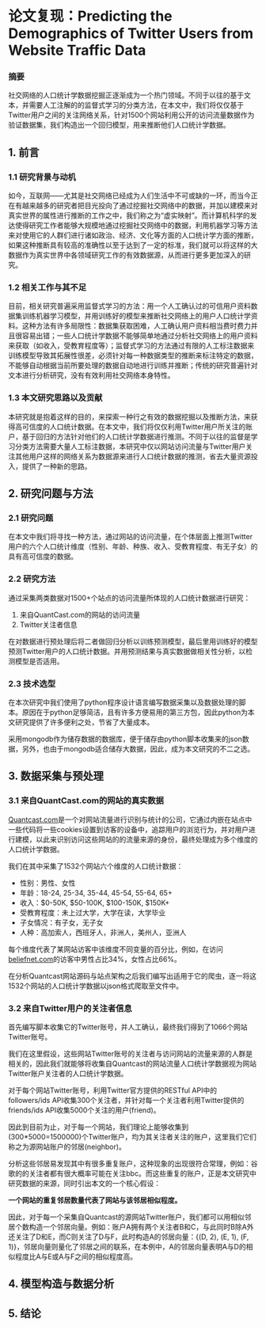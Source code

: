 #  论文复现：Predicting the Demographics of Twitter Users from Website Traffic Data

### 摘要

社交网络的人口统计学数据挖掘正逐渐成为一个热门领域。不同于以往的基于文本，并需要人工注解的的监督式学习的分类方法，在本文中，我们将仅仅基于Twitter用户之间的关注网络关系，针对1500个网站利用公开的访问流量数据作为验证数据集，我们构造出一个回归模型，用来推断他们人口统计学数据。

## 1. 前言

### 1.1 研究背景与动机 

如今，互联网——尤其是社交网络已经成为人们生活中不可或缺的一环，而当今正在有越来越多的研究者把目光投向了通过挖掘社交网络中的数据，并加以建模来对真实世界的属性进行推断的工作之中，我们称之为“虚实映射”。而计算机科学的发达使得研究工作者能够大规模地通过挖掘社交网络中的数据，利用机器学习等方法来对使用它的人群们进行诸如政治、经济、文化等方面的人口统计学方面的推断，如果这种推断具有较高的准确性以至于达到了一定的标准，我们就可以将这样的大数据作为真实世界中各领域研究工作的有效数据源，从而进行更多更加深入的研究。

### 1.2 相关工作与其不足

目前，相关研究普遍采用监督式学习的方法：用一个人工确认过的可信用户资料数据集训练机器学习模型，并用训练好的模型来推断社交网络上的用户人口统计学资料。这种方法有许多局限性：数据集获取困难，人工确认用户资料相当费时费力并且很容易出错；一些人口统计学数据不能够简单地通过分析社交网络上的用户资料来获取（如收入，受教育程度等）；监督式学习的方法通过有限的人工标注数据来训练模型导致其拓展性很差，必须针对每一种数据类型的推断来标注特定的数据，不能够自动根据当前所要处理的数据自动地进行训练并推断；传统的研究普遍针对文本进行分析研究，没有有效利用社交网络本身特性。

### 1.3 本文研究思路以及贡献

本研究就是抱着这样的目的，来探索一种行之有效的数据挖掘以及推断方法，来获得高可信度的人口统计数据。在本文中，我们将仅仅利用Twitter用户所关注的账户，基于回归的方法针对他们的人口统计学数据进行推测。不同于以往的监督是学习分类方法需要大量人工标注数据，本研究中仅以网站访问流量与Twitter用户关注其他用户这样的网络关系为数据源来进行人口统计数据的推测，省去大量资源投入，提供了一种新的思路。

## 2. 研究问题与方法

### 2.1 研究问题

在本文中我们将寻找一种方法，通过网站的访问流量，在个体层面上推测Twitter用户的六个人口统计维度（性别、年龄、种族、收入、受教育程度、有无子女）的具有高可信度的数据。

### 2.2 研究方法

通过采集两类数据对1500+个站点的访问流量所体现的人口统计数据进行研究：

1. 来自QuantCast.com的网站的访问流量
2. Twitter关注者信息

在对数据进行预处理后将二者做回归分析以训练预测模型，最后里用训练好的模型预测Twitter用户的人口统计数据。并用预测结果与真实数据做相关性分析，以检测模型是否适用。

### 2.3 技术选型

在本次研究中我们使用了python程序设计语言编写数据采集以及数据处理的脚本。原因在于python足够简洁，且有许多方便易用的第三方包，因此python为本文研究提供了许多便利之处，节省了大量成本。

采用mongodb作为储存数据的数据库，便于储存由python脚本收集来的json数据，另外，也由于mongodb适合储存大数据，因此，成为本文研究的不二之选。

## 3. 数据采集与预处理

### 3.1 来自QuantCast.com的网站的真实数据 

[Quantcast.com](Quantcast.com)是一个对网站流量进行识别与统计的公司，它通过内嵌在站点中一些代码将一些cookies设置到访客的设备中，追踪用户的浏览行为，并对用户进行建模，以此来识别访问这些网站的的流量来源的身份，最终处理成为多个维度的人口统计学数据。

我们在其中采集了1532个网站六个维度的人口统计数据：

+ 性别：男性、女性
+ 年龄：18-24, 25-34, 35-44, 45-54, 55-64, 65+
+ 收入：\$0-50K, \$50-100K, \$100-150K, \$150K+
+ 受教育程度：未上过大学，大学在读，大学毕业
+ 子女情况：有子女，无子女
+ 人种：高加索人，西班牙人，非洲人，美州人，亚洲人

每个维度代表了某网站访客中该维度不同变量的百分比，例如，在访问[beliefnet.com](beliefnet.com)的访客中男性占比34%，女性占比66%。

在分析Quantcast网站源码与站点架构之后我们编写出适用于它的爬虫，逐一将这1532个网站的人口统计学数据以json格式爬取至文件中。

### 3.2 来自Twitter用户的关注者信息

首先编写脚本收集它的Twitter账号，并人工确认，最终我们得到了1066个网站Twitter账号。

我们在这里假设，这些网站Twitter账号的关注者与访问网站的流量来源的人群是相关的，因此我们就能够将收集自Quantcast的网站流量人口统计学数据视为网站Twitter账户关注者的人口统计学数据。

对于每个网站Twitter账号，利用Twitter官方提供的RESTful API中的followers/ids API收集300个关注者，并针对每一个关注者利用Twitter提供的friends/ids API收集5000个关注的用户(friend)。

因此到目前为止，对于每一个网站，我们理论上能够收集到(300*5000=1500000)个Twitter账户，均为其关注者关注的账户，这里我们它们称之为源网站账户的邻居(neighbor)。

分析这些邻居易发现其中有很多重复账户，这种现象的出现很符合常理，例如：谷歌的的关注者都有很大概率可能在关注bbc。而这些重复的账户，正是本文研究中研究数据的来源，同时引出本文的一个核心假设：

​	**一个网站的重复邻居数量代表了网站与该邻居相似程度。**

因此，对于每一个采集自Quantcast的源网站Twitter账户，我们都可以用相似邻居个数构造一个邻居向量。例如：账户A拥有两个关注者B和C，与此同时B除A外还关注了D和E，而C则关注了D与F，此时构造A的邻居向量：{(D, 2), (E, 1), (F, 1)}，邻居向量则量化了邻居之间的联系，在本例中，A的邻居向量表明A与D的相似程度比A与E或A与F之间的相似程度高。

## 4. 模型构造与数据分析

## 5. 结论

